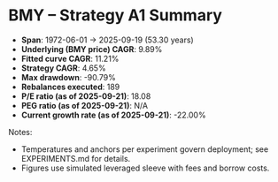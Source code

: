 # BMY – Strategy A1 Summary

- **Span**: 1972-06-01 → 2025-09-19 (53.30 years)
- **Underlying (BMY price) CAGR**: 9.89%
- **Fitted curve CAGR**: 11.21%
- **Strategy CAGR**: 4.65%
- **Max drawdown**: -90.79%
- **Rebalances executed**: 189
- **P/E ratio (as of 2025-09-21)**: 18.08
- **PEG ratio (as of 2025-09-21)**: N/A
- **Current growth rate (as of 2025-09-21)**: -22.00%

Notes:

- Temperatures and anchors per experiment govern deployment; see EXPERIMENTS.md for details.
- Figures use simulated leveraged sleeve with fees and borrow costs.

